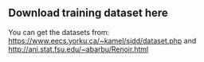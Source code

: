 ## Download training dataset here
You can get the datasets from: https://www.eecs.yorku.ca/~kamel/sidd/dataset.php and http://ani.stat.fsu.edu/~abarbu/Renoir.html
